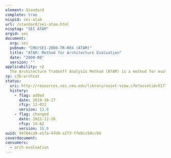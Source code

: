 ```yaml
---
element: Standard
complete: true
nispid: sei-atam
url: /standard/sei-atam.html
nisptag: "SEI ATAM"
orgid: sei
document:
  org: sei
  pubnum: "CMU/SEI-2000-TR-004 (ATAM)"
  title: "ATAM: Method for Architecture Evaluation"
  date: "2000-08"
  version: ""
applicability: >2
  The Architecture Tradeoff Analysis Method (ATAM) is a method for evaluating software architectures relative to quality attribute goals. ATAM evaluations expose architectural risks that potentially inhibit the achievement of an organization's business goals. The ATAM gets its name because it not only reveals how well an architecture satisfies particular quality goals, but it also provides insight into how those quality goals interact with each other—how they trade off against each other.
rp: c3b-archcat
status:
  uri: http://resources.sei.cmu.edu/library/asset-view.cfm?assetid=5177
  history: 
    - flag: added
      date: 2019-10-17
      rfcp: 12-022
      version: 13.0
    - flag: changed
      date: 2022-12-20
      rfcp: 14-62
      version: 15.0
uuid: 94784ca9-e1fa-47d0-a2f3-ffe8cc58cc94
coverdocument:
consumers:
  - arch-evaluation
---
```

